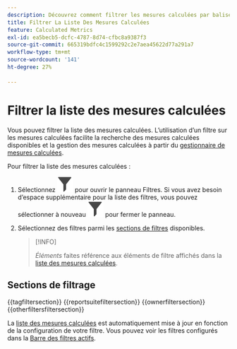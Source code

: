 ```yaml
---
description: Découvrez comment filtrer les mesures calculées par balises, suite de rapports, propriétaires et autres filtres.
title: Filtrer La Liste Des Mesures Calculées
feature: Calculated Metrics
exl-id: ea5becb5-dcfc-4787-8d74-cfbc8a9387f3
source-git-commit: 665319bdfc4c1599292c2e7aea45622d77a291a7
workflow-type: tm+mt
source-wordcount: '141'
ht-degree: 27%

---
```


# Filtrer la liste des mesures calculées

Vous pouvez filtrer la liste des mesures calculées. L’utilisation d’un filtre sur les mesures calculées facilite la recherche des mesures calculées disponibles et la gestion des mesures calculées à partir du [gestionnaire de mesures calculées](cm-manager.md).


Pour filtrer la liste des mesures calculées :

1. Sélectionnez ![Filtrer](/help/assets/icons/Filter.svg) pour ouvrir le panneau Filtres. Si vous avez besoin d’espace supplémentaire pour la liste des filtres, vous pouvez sélectionner à nouveau ![Filtrer](/help/assets/icons/Filter.svg) pour fermer le panneau.
1. Sélectionnez des filtres parmi les [sections de filtres](#filter-sections) disponibles.

   >[!INFO]
   >
   >*Éléments* faites référence aux éléments de filtre affichés dans la [liste des mesures calculées](cm-manager.md#filters-list).
   > 

## Sections de filtrage

{{tagfiltersection}}
{{reportsuitefiltersection}}
{{ownerfiltersection}}
{{otherfiltersfiltersection}}


La [liste des mesures calculées](cm-manager.md#filters-list) est automatiquement mise à jour en fonction de la configuration de votre filtre. Vous pouvez voir les filtres configurés dans la [Barre des filtres actifs](cm-manager.md#active-filter-bar).



<!--
# Filter calculated metrics

Filter by tags, owners, and other filters (Show All, Mine, Shared With me, Favorites, and Approved.)

Filtering makes it easier to search for calculated metrics in the segment rail.

1. In Adobe Analytics, select the **[!UICONTROL Components]** tab, then select **[!UICONTROL Calculated metrics]**. 

1. In the Calculated metrics manager, click the **[!UICONTROL Filters]** icon:  ![](https://spectrum.adobe.com/static/icons/workflow_18/Smock_Filter_18_N.svg)

   ![](assets/filtering.png)

1. The following filters are available:

   |  Filter Name  | Description  |
   |---|---|
   |  Tags  |Lets you filter on calculated metrics with specific [tags](/help/components/calculated-metrics/workflow/cm-tagging.md). The Tags column is shown by default.  |
   |  Owners  | Lets you filter calculated metrics by owner.  |
   | Report suite | Lets you filter calculated metrics by report suite. |
   |  Other Filters > Show All  | **(Admin only)** Shows all calculated metrics, their owner, and the last date they were modified.  |
   |  Other Filters > Mine  | Shows all calculated metrics that you own.  |
   |  Other Filters > Shared with me  |Shows all calculated metrics that others [shared](/help/components/calculated-metrics/workflow/cm-sharing.md) with you.  |
   |  Other Filters > Favorites  |Shows all calculated metrics you marked as [Favorites](/help/components/segmentation/segmentation-workflow/t-seg-favorite.md).  |
   |  Other Filters > Approved  |Shows all officially [approved](/help/components/calculated-metrics/workflow/cm-approving.md) calculated metrics.  |
   |  Search calculated metrics  | Lets you search for calculated metrics by name.  |

   -->
